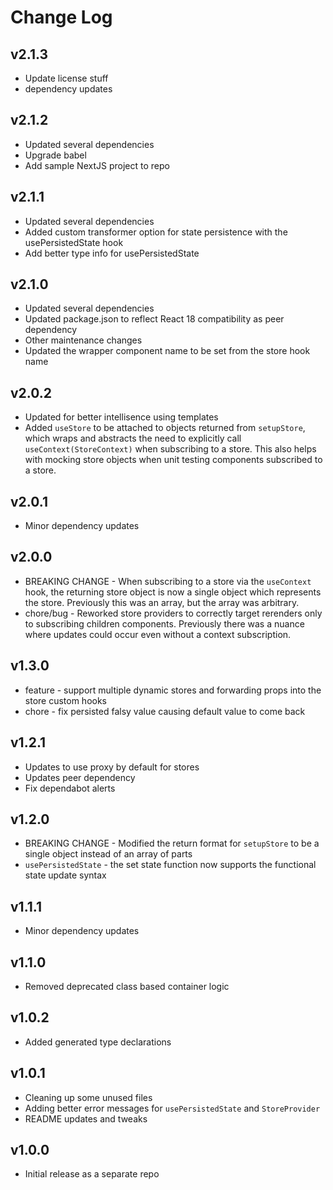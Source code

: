 # Change Log

## v2.1.3
* Update license stuff
* dependency updates

## v2.1.2
* Updated several dependencies
* Upgrade babel
* Add sample NextJS project to repo

## v2.1.1
* Updated several dependencies
* Added custom transformer option for state persistence with the usePersistedState hook
* Add better type info for usePersistedState

## v2.1.0
* Updated several dependencies
* Updated package.json to reflect React 18 compatibility as peer dependency
* Other maintenance changes
* Updated the wrapper component name to be set from the store hook name

## v2.0.2
* Updated for better intellisence using templates
* Added `useStore` to be attached to objects returned from `setupStore`, which wraps and abstracts the need to explicitly call `useContext(StoreContext)` when subscribing to a store. This also helps with mocking store objects when unit testing components subscribed to a store.

## v2.0.1
* Minor dependency updates

## v2.0.0
* BREAKING CHANGE - When subscribing to a store via the `useContext` hook, the returning store object is now a single object which represents the store. Previously this was an array, but the array was arbitrary.
* chore/bug - Reworked store providers to correctly target rerenders only to subscribing children components. Previously there was a nuance where updates could occur even without a context subscription.

## v1.3.0
* feature - support multiple dynamic stores and forwarding props into the store custom hooks
* chore - fix persisted falsy value causing default value to come back

## v1.2.1

* Updates to use proxy by default for stores
* Updates peer dependency
* Fix dependabot alerts

## v1.2.0

* BREAKING CHANGE - Modified the return format for `setupStore` to be a single object instead of an array of parts
* `usePersistedState` - the set state function now supports the functional state update syntax

## v1.1.1

* Minor dependency updates

## v1.1.0

* Removed deprecated class based container logic

## v1.0.2

* Added generated type declarations

## v1.0.1

* Cleaning up some unused files
* Adding better error messages for `usePersistedState` and `StoreProvider`
* README updates and tweaks

## v1.0.0

* Initial release as a separate repo
